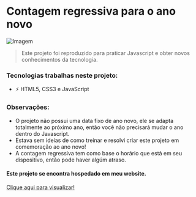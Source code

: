 # Contagem regressiva para o ano novo

<img src="https://cdn.discordapp.com/attachments/753576544819085382/927549991696891934/unknown.png" alt="Imagem">

> Este projeto foi reproduzido para praticar Javascript e obter novos conhecimentos da tecnologia.

### Tecnologias trabalhas neste projeto:

- ⚡ HTML5, CSS3 e JavaScript

### Observações:
- O projeto não possui uma data fixo de ano novo, ele se adapta totalmente ao próximo ano, então você não precisará mudar o ano dentro do Javascript.
- Estava sem ideias de como treinar e resolvi criar este projeto em comemoração ao ano novo!
- A contagem regressiva tem como base o horário que está em seu dispositivo, então pode haver algúm atraso.

#### Este projeto se encontra hospedado em meu website.
<p><a href="https://dlzzdev.com/countdown/" target="_blank" rel="noopener">Clique aqui para visualizar!</p>
